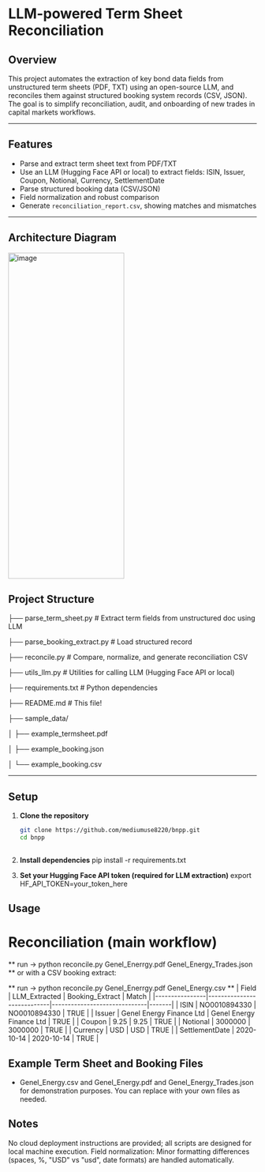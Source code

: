 # LLM-powered Term Sheet Reconciliation

## Overview

This project automates the extraction of key bond data fields from unstructured term sheets (PDF, TXT) using an open-source LLM, and reconciles them against structured booking system records (CSV, JSON). The goal is to simplify reconciliation, audit, and onboarding of new trades in capital markets workflows.

---

## Features

- Parse and extract term sheet text from PDF/TXT
- Use an LLM (Hugging Face API or local) to extract fields: ISIN, Issuer, Coupon, Notional, Currency, SettlementDate
- Parse structured booking data (CSV/JSON)
- Field normalization and robust comparison
- Generate `reconciliation_report.csv`, showing matches and mismatches

---

## Architecture Diagram
<img width="235" height="660" alt="image" src="https://github.com/user-attachments/assets/a93a9c42-851f-433e-bce5-b8cd4da7bb60" />


## Project Structure

├── parse_term_sheet.py        # Extract term fields from unstructured doc using LLM

├── parse_booking_extract.py   # Load structured record

├── reconcile.py               # Compare, normalize, and generate reconciliation CSV

├── utils_llm.py               # Utilities for calling LLM (Hugging Face API or local)

├── requirements.txt           # Python dependencies

├── README.md                  # This file!

├── sample_data/

│   ├── example_termsheet.pdf

│   ├── example_booking.json

│   └── example_booking.csv

---

## Setup

1. **Clone the repository**
   ```sh
   git clone https://github.com/mediumuse8220/bnpp.git
   cd bnpp
 
2. **Install dependencies**
  pip install -r requirements.txt

3. **Set your Hugging Face API token (required for LLM extraction)**
   export HF_API_TOKEN=your_token_here

## Usage
# Reconciliation (main workflow)
** run -> python reconcile.py Genel_Enerrgy.pdf Genel_Energy_Trades.json
** or with a CSV booking extract:

** run -> python reconcile.py Genel_Enerrgy.pdf Genel_Energy.csv
**
| Field          | LLM_Extracted               | Booking_Extract              | Match |
|----------------|----------------------------|------------------------------|-------|
| ISIN           | NO0010894330               | NO0010894330                 | TRUE  |
| Issuer         | Genel Energy Finance Ltd    | Genel Energy Finance Ltd     | TRUE  |
| Coupon         | 9.25                       | 9.25                         | TRUE  |
| Notional       | 3000000                    | 3000000                      | TRUE  |
| Currency       | USD                        | USD                          | TRUE  |
| SettlementDate | 2020-10-14                 | 2020-10-14                   | TRUE  |


## Example Term Sheet and Booking Files
* Genel_Energy.csv and Genel_Energy.pdf and Genel_Energy_Trades.json for demonstration purposes.
  You can replace with your own files as needed.
## Notes
No cloud deployment instructions are provided; all scripts are designed for local machine execution.
Field normalization: Minor formatting differences (spaces, %, "USD" vs "usd", date formats) are handled automatically.

